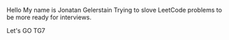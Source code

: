 Hello My name is Jonatan Gelerstain 
Trying to slove LeetCode problems to be more ready for interviews.

Let's GO TG7
